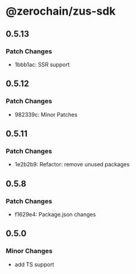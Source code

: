 # @zerochain/zus-sdk

## 0.5.13

### Patch Changes

- 1bbb1ac: SSR support

## 0.5.12

### Patch Changes

- 982339c: Minor Patches

## 0.5.11

### Patch Changes

- 1e2b2b9: Refactor: remove unused packages

## 0.5.8

### Patch Changes

- f1629e4: Package.json changes

## 0.5.0

### Minor Changes

- add TS support
